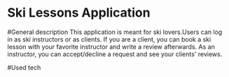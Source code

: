 # Ski Lessons Application

#General description
This application is meant for ski lovers.Users can log in as ski instructors or as clients.
If you are a client, you can book a ski lesson with your favorite instructor and write a review afterwards. 
As an instructor, you can accept/decline a request and see your clients' reviews.

#Used tech
